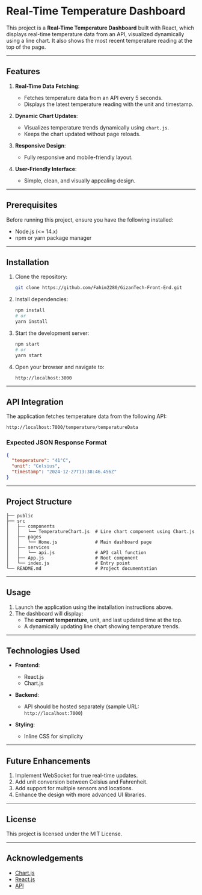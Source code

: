 # Real-Time Temperature Dashboard

This project is a **Real-Time Temperature Dashboard** built with React, which displays real-time temperature data from an API, visualized dynamically using a line chart. It also shows the most recent temperature reading at the top of the page.

---

## Features

1. **Real-Time Data Fetching**:

   - Fetches temperature data from an API every 5 seconds.
   - Displays the latest temperature reading with the unit and timestamp.

2. **Dynamic Chart Updates**:

   - Visualizes temperature trends dynamically using `chart.js`.
   - Keeps the chart updated without page reloads.

3. **Responsive Design**:

   - Fully responsive and mobile-friendly layout.

4. **User-Friendly Interface**:
   - Simple, clean, and visually appealing design.

---

## Prerequisites

Before running this project, ensure you have the following installed:

- Node.js (<= 14.x)
- npm or yarn package manager

---

## Installation

1. Clone the repository:

   ```bash
   git clone https://github.com/Fahim2280/GizanTech-Front-End.git
   ```
2. Install dependencies:

   ```bash
   npm install
   # or
   yarn install
   ```

3. Start the development server:

   ```bash
   npm start
   # or
   yarn start
   ```

4. Open your browser and navigate to:
   ```
   http://localhost:3000
   ```

---

## API Integration

The application fetches temperature data from the following API:

```
http://localhost:7000/temperature/temperatureData
```

### Expected JSON Response Format

```json
{
  "temperature": "41°C",
  "unit": "Celsius",
  "timestamp": "2024-12-27T13:38:46.456Z"
}
```

---

## Project Structure

```
├── public
├── src
│   ├── components
│   │   └── TemperatureChart.js  # Line chart component using Chart.js
│   ├── pages
│   │   └── Home.js              # Main dashboard page
│   ├── services
│   │   └── api.js               # API call function
│   ├── App.js                   # Root component
│   └── index.js                 # Entry point
└── README.md                    # Project documentation
```

---

## Usage

1. Launch the application using the installation instructions above.
2. The dashboard will display:
   - The **current temperature**, unit, and last updated time at the top.
   - A dynamically updating line chart showing temperature trends.

---

## Technologies Used

- **Frontend**:

  - React.js
  - Chart.js

- **Backend**:

  - API should be hosted separately (sample URL: `http://localhost:7000`)

- **Styling**:
  - Inline CSS for simplicity

---

## Future Enhancements

1. Implement WebSocket for true real-time updates.
2. Add unit conversion between Celsius and Fahrenheit.
3. Add support for multiple sensors and locations.
4. Enhance the design with more advanced UI libraries.

---

## License

This project is licensed under the MIT License.

---

## Acknowledgements

- [Chart.js](https://www.chartjs.org/)
- [React.js](https://reactjs.org/)
- [API](http://localhost:7000/temperature/temperatureData)
